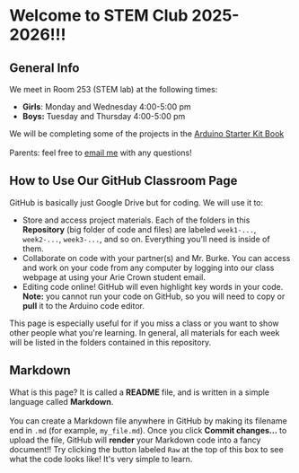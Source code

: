 # Welcome to STEM Club 2025-2026!!!

## General Info
We meet in Room 253 (STEM lab) at the following times:<ul>
<li><b>Girls</b>: Monday and Wednesday 4:00-5:00 pm</li>
<li><b>Boys:</b> Tuesday and Thursday 4:00-5:00 pm</li>
</ul>
We will be completing some of the projects in the <a href="https://www.eitkw.com/wp-content/uploads/2020/03/Arduino_Projects_Book.pdf?srsltid=AfmBOooP6QULIBW6AtcH75lCg9XHwDWHAwAWwKWO1ZQsvDMvkpbHm_Gu">
  Arduino Starter Kit Book
</a> <br><br>
Parents: feel free to <a href="mailto:aburke@ariecrown.org">email me</a>
 with any questions!




## How to Use Our GitHub Classroom Page
GitHub is basically just Google Drive but for coding. We will use it to: <ul>
<li>Store and access project materials. Each of the folders in this <b>Repository</b> (big folder of code and files) are labeled <code>week1-...</code>, <code>week2-...</code>, <code>week3-...</code>, and so on. Everything you'll need is inside of them.</li>
<li>Collaborate on code with your partner(s) and Mr. Burke. You can access and work on your code from any computer by logging into our class webpage at <https://classroom.github.com/classrooms/238337690-ac-stem-club-classroom> using your Arie Crown student email.</li>
<li>Editing code online! GitHub will even highlight key words in your code. <b>Note:</b> you cannot run your code on GitHub, so you will need to copy or <b>pull</b> it to the Arduino code editor.</li>
</ul>
This page is especially useful for if you miss a class or you want to show other people what you're learning. In general, all materials for each week will be listed in the folders contained in this repository.
  
## Markdown
What is this page? It is called a <b>README</b> file, and is written in a simple language called <b>Markdown</b>.
<br><br>
You can create a Markdown file anywhere in GitHub by making its filename end in <code>.md</code> (for example, <code>my_file.md</code>). Once you click <b>Commit changes...</b> to upload the file, GitHub will <b>render</b> your Markdown code into a fancy document!! Try clicking the button labeled <code>Raw</code> at the top of this box to see what the code looks like! It's very simple to learn.
